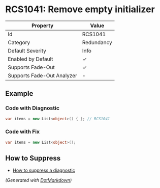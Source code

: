 # RCS1041: Remove empty initializer

| Property                    | Value      |
| --------------------------- | ---------- |
| Id                          | RCS1041    |
| Category                    | Redundancy |
| Default Severity            | Info       |
| Enabled by Default          | &#x2713;   |
| Supports Fade\-Out          | &#x2713;   |
| Supports Fade\-Out Analyzer | \-         |

## Example

### Code with Diagnostic

```csharp
var items = new List<object>() { }; // RCS1041
```

### Code with Fix

```csharp
var items = new List<object>();
```

## How to Suppress

* [How to suppress a diagnostic](../HowToConfigureAnalyzers#how-to-suppress-a-diagnostic)

*\(Generated with [DotMarkdown](http://github.com/JosefPihrt/DotMarkdown)\)*